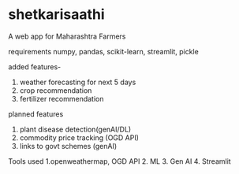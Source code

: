 # shetkarisaathi
A web app for Maharashtra Farmers

requirements
numpy, pandas, scikit-learn, streamlit, pickle

added features-
1. weather forecasting for next 5 days
2. crop recommendation
3. fertilizer recommendation

planned features
1. plant disease detection(genAI/DL)
2. commodity price tracking (OGD API)
3. links to govt schemes (genAI)

Tools used
1.openweathermap, OGD API
2. ML
3. Gen AI
4. Streamlit

